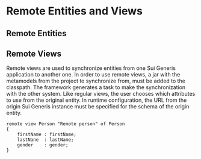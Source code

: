 
# Remote Entities and Views
## Remote Entities

## Remote Views

Remote views are used to synchronize entities from one Sui Generis application to another one. In order to use remote views, a jar with the metamodels from the project to synchronize from, must be added to the classpath. The framework generates a task to make the synchronization with the other system. Like regular views, the user chooses which attributes to use from the original entity. In runtime configuration, the URL from the origin Sui Generis instance must be specified for the schema of the origin entity.

```
remote view Person "Remote person" of Person
{
	firstName : firstName;
	lastNane  : lastName;
	gender	  : gender;
}
```
